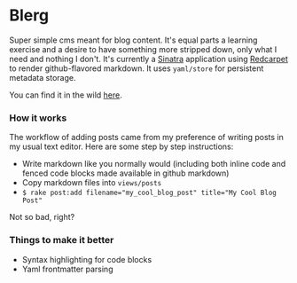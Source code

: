 # Blerg

Super simple cms meant for blog content.  It's equal parts a learning exercise and
a desire to have something more stripped down, only what I need and nothing I don't.
It's currently a [Sinatra](https://github.com/sinatra/sinatra) application using [Redcarpet](https://github.com/vmg/redcarpet)
to render github-flavored markdown.  It uses `yaml/store` for persistent metadata storage.

You can find it in the wild [here](http://blergdemo.herokuapp.com).

### How it works

The workflow of adding posts came from my preference of writing posts in my usual text editor.  Here are some step by step instructions:

* Write markdown like you normally would (including both inline code and fenced code blocks made available in github markdown)
* Copy markdown files into `views/posts`
* `$ rake post:add filename="my_cool_blog_post" title="My Cool Blog Post"`

Not so bad, right?

### Things to make it better

- Syntax highlighting for code blocks
- Yaml frontmatter parsing

